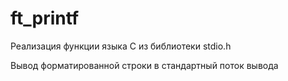 # ft_printf

Реализация функции языка С из библиотеки stdio.h

Вывод форматированной строки в стандартный поток вывода
